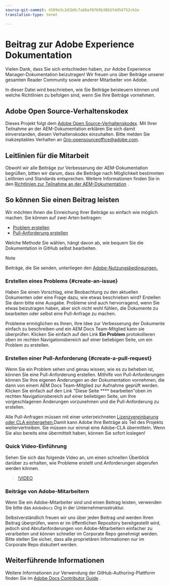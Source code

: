 ```yaml
---
source-git-commit: 4509e3c2d1b0c7a68af8fb9b38b5fdd54752cb1e
translation-type: tm+mt

---
```

# Beitrag zur Adobe Experience Dokumentation

Vielen Dank, dass Sie sich entschieden haben, zur Adobe Experience Manager-Dokumentation beizutragen! Wir freuen uns über Beiträge unserer gesamten Reader Community sowie anderer Mitarbeiter von Adobe.

In dieser Datei wird beschrieben, wie Sie Beiträge beisteuern können und welche Richtlinien zu befolgen sind, wenn Sie Ihre Beiträge vornehmen.

## Adobe Open Source-Verhaltenskodex

Dieses Projekt folgt dem [Adobe Open Source-Verhaltenskodex](code-of-conduct.md). Mit Ihrer Teilnahme an der AEM-Dokumentation erklären Sie sich damit einverstanden, diesen Verhaltenskodex einzuhalten. Bitte melden Sie inakzeptables Verhalten an
[Grp-opensourceoffice@adobe.com](mailto:Grp-opensourceoffice@adobe.com).

## Leitlinien für die Mitarbeit

Obwohl wir alle Beiträge zur Verbesserung der AEM-Dokumentation begrüßen, bitten wir darum, dass die Beiträge nach Möglichkeit bestimmten Leitlinien und Standards entsprechen. Weitere Informationen finden Sie in den [Richtlinien zur Teilnahme an der AEM-Dokumentation](guidelines.md) .

## So können Sie einen Beitrag leisten

Wir möchten Ihnen die Einreichung Ihrer Beiträge so einfach wie möglich machen. Sie können auf zwei Arten beitragen:

* [Problem erstellen](#create-an-issue)
* [Pull-Anforderung erstellen](#create-a-pull-request)

Welche Methode Sie wählen, hängt davon ab, wie bequem Sie die Dokumentation in GitHub selbst bearbeiten.

>[!NOTE]
>
>Beiträge, die Sie senden, unterliegen den [Adobe-Nutzungsbedingungen.](https://www.adobe.com/legal/terms.html)

### Erstellen eines Problems {#create-an-issue}

Haben Sie einen Vorschlag, eine Beobachtung zu den aktuellen Dokumenten oder eine Frage dazu, wie etwas beschrieben wird? Erstellen Sie dann bitte eine Ausgabe. Probleme sind auch hervorragend, wenn Sie etwas beizutragen haben, aber sich nicht wohl fühlen, die Dokumente zu bearbeiten oder selbst eine Pull-Anfrage zu machen.

Probleme ermöglichen es Ihnen, Ihre Idee zur Verbesserung der Dokumente einfach zu beschreiben und ein AEM Docs Team-Mitglied kann sie überprüfen. Klicken Sie einfach auf den Link **Ein Problem** protokollieren oben im rechten Navigationsbereich auf einer beliebigen Seite, um ein Problem zu erstellen.

### Erstellen einer Pull-Anforderung {#create-a-pull-request}

Wenn Sie ein Problem sehen und genau wissen, wie es zu beheben ist, können Sie eine Pull-Anforderung erstellen. Mithilfe von Pull-Anforderungen können Sie Ihre eigenen Änderungen an der Dokumentation vornehmen, die dann von einem AEM Docs Team-Mitglied zur Aufnahme geprüft werden. Klicken Sie einfach auf den Link &quot;Diese Seite **** bearbeiten&quot;oben im rechten Navigationsbereich auf einer beliebigen Seite, um Ihre vorgeschlagenen Änderungen vorzunehmen und die Pull-Anforderung zu erstellen.

Alle Pull-Anfragen müssen mit einer unterzeichneten [Lizenzvereinbarung oder CLA einhergehen.](https://opensource.adobe.com/cla.html)Damit kann Adobe Ihre Beiträge als Teil des Projekts weitervertreiben. Sie müssen nur einmal eine Adobe-CLA übermitteln. Wenn Sie also bereits eine übermittelt haben, können Sie sofort loslegen!

### Quick Video-Einführung

Sehen Sie sich das folgende Video an, um einen schnellen Überblick darüber zu erhalten, wie Probleme erstellt und Anforderungen abgerufen werden können.

>[!VIDEO](https://video.tv.adobe.com/v/27069)

### Beiträge von Adobe-Mitarbeitern

Wenn Sie ein Adobe-Mitarbeiter sind und einen Beitrag leisten, verwenden Sie bitte das `AdobeDocs` Org in der Unternehmensstruktur.

Selbstverständlich freuen wir uns über jeden Beitrag und werden Ihren Beitrag überprüfen, wenn er im öffentlichen Repository bereitgestellt wird, jedoch sind Abrufanforderungen von Adobe-Mitarbeitern einfacher zu verarbeiten und können schneller im Corporate Repo genehmigt werden. Bitte stellen Sie sicher, dass alle proprietären Informationen nur im Corporate Repo diskutiert werden.

## Weiterführende Informationen

Weitere Informationen zur Verwendung der GitHub-Authoring-Plattform finden Sie im [Adobe Docs Contributor Guide](https://docs.adobe.com/help/en/contributor/contributor-guide/introduction.html) .
